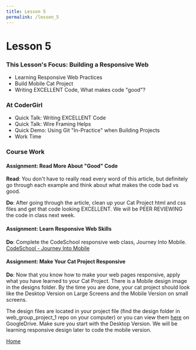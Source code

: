 ```yaml
---
title: Lesson 5
permalink: /lesson_5
---
```


# Lesson 5

### This Lesson's Focus: Building a Responsive Web
* Learning Responsive Web Practices
* Build Mobile Cat Project
* Writing EXCELLENT Code, What makes code "good"?


### At CoderGirl
* Quick Talk: Writing EXCELLENT Code
* Quick Talk: Wire Framing Helps
* Quick Demo: Using Git "In-Practice" when Building Projects
* Work Time

### Course Work

#### Assignment: Read More About "Good" Code
**Read**: You don't have to really read every word of this article, but definitely go through each example and think about what makes the code bad vs good.  

**Do**: After going through the article, clean up your Cat Project html and css files and get that code looking EXCELLENT. We will be PEER REVIEWING the code in class next week.


#### Assignment: Learn Responsive Web Skills
**Do**: Complete the CodeSchool responsive web class, Journey Into Mobile.  
[CodeSchool - Journey Into Mobile](https://www.codeschool.com/courses/journey-into-mobile)  


#### Assignment: Make Your Cat Project Responsive  
**Do**: Now that you know how to make your web pages responsive, apply what you have learned to your Cat Project. There is a Mobile design image in the designs folder. By the time you are done, your cat project should look like the Desktop Version on Large Screens and the Mobile Version on small screens.   

The design files are located in your project file (find the design folder in web_group_project_1 repo on your computer) or you can view them [here](https://drive.google.com/drive/folders/0B9ILOB0VrUJ5ODFvVTdhRWZiaHc?usp=sharing) on GoogleDrive. Make sure you start with the Desktop Version. We will be learning responsive design later to code the mobile version.



[Home]( /web_group_cohort )
